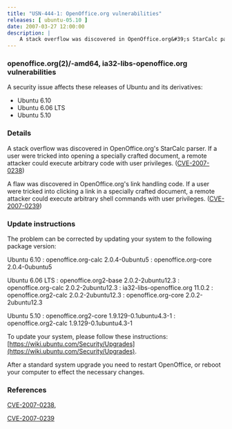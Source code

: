 ```yaml
---
title: "USN-444-1: OpenOffice.org vulnerabilities"
releases: [ ubuntu-05.10 ]
date: 2007-03-27 12:00:00
description: |
    A stack overflow was discovered in OpenOffice.org&#39;s StarCalc parser.  If  a user were tricked into opening a specially crafted document, a remote  attacker could execute arbitrary code with user privileges.   ([CVE-2007-0238](http://people.ubuntu.com/~ubuntu-security/cve/CVE-2007-0238))
--- 
```

 
### openoffice.org(2)/-amd64, ia32-libs-openoffice.org vulnerabilities

A security issue affects these releases of Ubuntu and its derivatives:

* Ubuntu 6.10
* Ubuntu 6.06 LTS
* Ubuntu 5.10

### Details

A stack overflow was discovered in OpenOffice.org&#39;s StarCalc parser. If a user were tricked into opening a specially crafted document, a remote attacker could execute arbitrary code with user privileges. ([CVE-2007-0238](http://people.ubuntu.com/~ubuntu-security/cve/CVE-2007-0238))

A flaw was discovered in OpenOffice.org&#39;s link handling code. If a user were tricked into clicking a link in a specially crafted document, a remote attacker could execute arbitrary shell commands with user privileges. ([CVE-2007-0239](http://people.ubuntu.com/~ubuntu-security/cve/CVE-2007-0239))

### Update instructions

The problem can be corrected by updating your system to the following package version:

Ubuntu 6.10
 : openoffice.org-calc <span>2.0.4-0ubuntu5</span>
 : openoffice.org-core <span>2.0.4-0ubuntu5</span>

Ubuntu 6.06 LTS
 : openoffice.org2-base <span>2.0.2-2ubuntu12.3</span>
 : openoffice.org-calc <span>2.0.2-2ubuntu12.3</span>
 : ia32-libs-openoffice.org <span>11.0.2</span>
 : openoffice.org2-calc <span>2.0.2-2ubuntu12.3</span>
 : openoffice.org-core <span>2.0.2-2ubuntu12.3</span>

Ubuntu 5.10
 : openoffice.org2-core <span>1.9.129-0.1ubuntu4.3-1</span>
 : openoffice.org2-calc <span>1.9.129-0.1ubuntu4.3-1</span>

To update your system, please follow these instructions: [https://wiki.ubuntu.com/Security/Upgrades](https://wiki.ubuntu.com/Security/Upgrades).

After a standard system upgrade you need to restart OpenOffice, or reboot your computer to effect the necessary changes.

### References

 [CVE-2007-0238](http://people.ubuntu.com/~ubuntu-security/cve/CVE-2007-0238), 

 [CVE-2007-0239](http://people.ubuntu.com/~ubuntu-security/cve/CVE-2007-0239)
 
